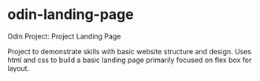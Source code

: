 # odin-landing-page
Odin Project: Project Landing Page

Project to demonstrate skills with basic website structure and design. Uses html and css to build a basic landing page primarily focused on flex box for layout. 